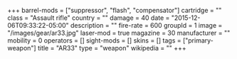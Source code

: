 +++
barrel-mods = ["suppressor", "flash", "compensator"]
cartridge = ""
class = "Assault rifle"
country = ""
damage = 40
date = "2015-12-06T09:33:22-05:00"
description = ""
fire-rate = 600
groupId = 1
image = "/images/gear/ar33.jpg"
laser-mod = true
magazine = 30
manufacturer = ""
mobility = 0
operators = []
sight-mods = []
skins = []
tags = ["primary-weapon"]
title = "AR33"
type = "weapon"
wikipedia = ""
+++
